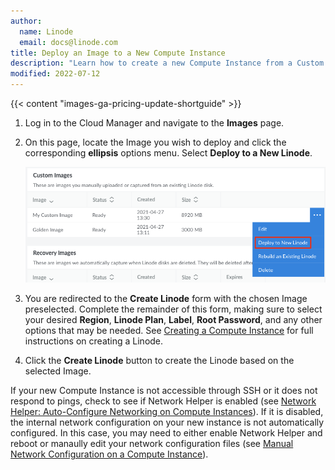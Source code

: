 ```yaml
---
author:
  name: Linode
  email: docs@linode.com
title: Deploy an Image to a New Compute Instance
description: "Learn how to create a new Compute Instance from a Custom or Recovery Image"
modified: 2022-07-12
---
```


{{< content "images-ga-pricing-update-shortguide" >}}

1. Log in to the Cloud Manager and navigate to the **Images** page.

1. On this page, locate the Image you wish to deploy and click the corresponding **ellipsis** options menu. Select **Deploy to a New Linode**.

    ![Click the button labeled Deploy to a New Linode](images-deploy-new-linode.png)

1. You are redirected to the **Create Linode** form with the chosen Image preselected. Complete the remainder of this form, making sure to select your desired **Region**, **Linode Plan**, **Label**, **Root Password**, and any other options that may be needed. See [Creating a Compute Instance](/docs/guides/creating-a-compute-instance/) for full instructions on creating a Linode.

1. Click the **Create Linode** button to create the Linode based on the selected Image.

If your new Compute Instance is not accessible through SSH or it does not respond to pings, check to see if Network Helper is enabled (see [Network Helper: Auto-Configure Networking on Compute Instances](/docs/guides/network-helper/#individual-compute-instance-setting)). If it is disabled, the internal network configuration on your new instance is not automatically configured. In this case, you may need to either enable Network Helper and reboot or manaully edit your network configuration files (see [Manual Network Configuration on a Compute Instance](/docs/guides/manual-network-configuration/)).